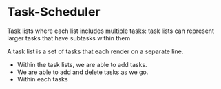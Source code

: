 # Task-Scheduler
Task lists where each list includes multiple tasks: task lists can represent larger tasks that have subtasks within them

A task list is a set of tasks that each render on a separate line.
- Within the task lists, we are able to add tasks.
- We are able to add and delete tasks as we go.
- Within each tasks
